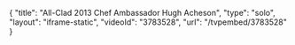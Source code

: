 {
    "title": "All-Clad 2013 Chef Ambassador Hugh Acheson",
    "type": "solo",
    "layout": "iframe-static",
    "videoId": "3783528",
    "url": "\/tvpembed\/3783528"
}